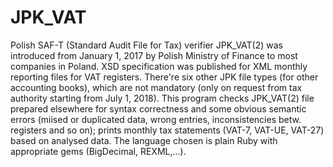 # JPK_VAT
Polish SAF-T (Standard Audit File for Tax) verifier
JPK_VAT(2) was introduced from January 1, 2017 by Polish Ministry of Finance to most companies in Poland. XSD specification was published for XML monthly reporting files for VAT registers. There're six other JPK file types (for other accounting books), which are not mandatory (only on request from tax authority starting from July 1, 2018). 
This program checks JPK_VAT(2) file prepared elsewhere for syntax correctness and some obvious semantic errors (miised or duplicated data, wrong entries, inconsistencies betw. registers and so on); prints monthly tax statements (VAT-7, VAT-UE, VAT-27) based on analysed data. 
The language chosen is plain Ruby with appropriate gems (BigDecimal, REXML,...).
